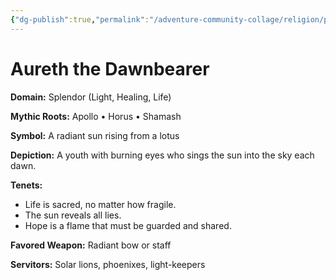 ```yaml
---
{"dg-publish":true,"permalink":"/adventure-community-collage/religion/pantheon-of-the-nine-currents/aureth-the-dawnbearer/"}
---
```



# Aureth the Dawnbearer

**Domain:** Splendor (Light, Healing, Life)

**Mythic Roots:** Apollo • Horus • Shamash

**Symbol:** A radiant sun rising from a lotus

**Depiction:**
A youth with burning eyes who sings the sun into the sky each dawn.

**Tenets:**
- Life is sacred, no matter how fragile.
- The sun reveals all lies.
- Hope is a flame that must be guarded and shared.

**Favored Weapon:** Radiant bow or staff

**Servitors:** Solar lions, phoenixes, light-keepers
